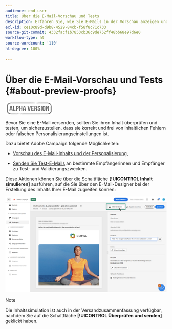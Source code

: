 ```yaml
---
audience: end-user
title: Über die E-Mail-Vorschau und Tests
description: Erfahren Sie, wie Sie E-Mails in der Vorschau anzeigen und testen können.
exl-id: ce10c89d-d9b8-4529-84cb-f58f8c71c733
source-git-commit: 4332facf1b7853cb36c9de752ff48bb68e97d6e0
workflow-type: ht
source-wordcount: '110'
ht-degree: 100%

---
```


# Über die E-Mail-Vorschau und Tests {#about-preview-proofs}

![](../assets/do-not-localize/badge.png)

Bevor Sie eine E-Mail versenden, sollten Sie ihren Inhalt überprüfen und testen, um sicherzustellen, dass sie korrekt und frei von inhaltlichen Fehlern oder falschen Personalisierungseinstellungen ist.

Dazu bietet Adobe Campaign folgende Möglichkeiten:

* [Vorschau des E-Mail-Inhalts und der Personalisierung](preview-content.md),

<!--* [Check the email rendering](#rendering) in popular desktop, mobile and web-based clients,-->
* [Senden Sie Test-E-Mails](proofs.md) an bestimmte Empfängerinnen und Empfänger zu Test- und Validierungszwecken.

Diese Aktionen können Sie über die Schaltfläche **[!UICONTROL Inhalt simulieren]** ausführen, auf die Sie über den E-Mail-Designer bei der Erstellung des Inhalts Ihrer E-Mail zugreifen können:

![](assets/simulate.png)

>[!NOTE]
>
>Die Inhaltssimulation ist auch in der Versandzusammenfassung verfügbar, nachdem Sie auf die Schaltfläche **[!UICONTROL Überprüfen und senden]** geklickt haben.
